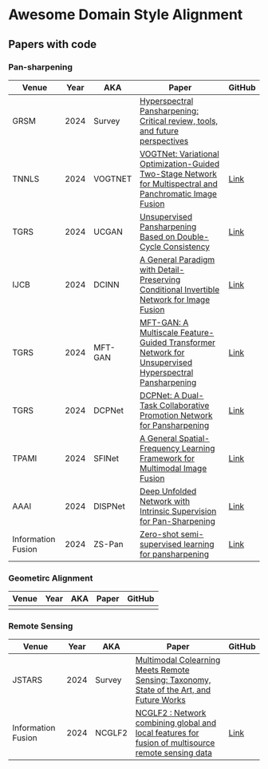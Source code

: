 # Awesome Domain Style Alignment

## Papers with code
<!-- ***는 구분선 -->
<!-- 줄 바꿈은 문장 끝 스페이스바 두번 -->

### Pan-sharpening
| Venue | Year | AKA | Paper | GitHub |
|-------|------|-----|--------|--------|
| GRSM | 2024 | Survey | [Hyperspectral Pansharpening: Critical review, tools, and future perspectives](https://ieeexplore.ieee.org/abstract/document/10804644) |  |
| TNNLS | 2024 | VOGTNET | [VOGTNet: Variational Optimization-Guided Two-Stage Network for Multispectral and Panchromatic Image Fusion](https://ieeexplore.ieee.org/document/10558848) | [Link](https://github.com/HZC-1998/VOGTNet) |
| TGRS | 2024 | UCGAN | [Unsupervised Pansharpening Based on Double-Cycle Consistency](https://ieeexplore.ieee.org/abstract/document/10457556) | [Link](https://github.com/zhysora/UCGAN) |
| IJCB | 2024 | DCINN | [A General Paradigm with Detail-Preserving Conditional Invertible Network for Image Fusion](https://link.springer.com/article/10.1007/s11263-023-01924-5) | [Link](https://github.com/wwhappylife/DCINN) |
| TGRS | 2024 | MFT-GAN | [MFT-GAN: A Multiscale Feature-Guided Transformer Network for Unsupervised Hyperspectral Pansharpening](https://ieeexplore.ieee.org/abstract/document/10531789) | [Link](https://github.com/liuofficial/MFT-GAN) |
| TGRS | 2024 | DCPNet | [DCPNet: A Dual-Task Collaborative Promotion Network for Pansharpening](https://ieeexplore.ieee.org/abstract/document/10473165) | [Link](https://github.com/lhf12278/DCPNet) |
| TPAMI | 2024 | SFINet | [A General Spatial-Frequency Learning Framework for Multimodal Image Fusion](https://ieeexplore.ieee.org/abstract/document/10443302) | [Link](https://github.com/manman1995/Awaresome-pansharpening) |
| AAAI | 2024 | DISPNet | [Deep Unfolded Network with Intrinsic Supervision for Pan-Sharpening](https://ojs.aaai.org/index.php/AAAI/article/view/28350) | [Link](https://github.com/Baixuzx7/DISPNet) |
| Information Fusion | 2024 | ZS-Pan | [Zero-shot semi-supervised learning for pansharpening](https://www.sciencedirect.com/science/article/pii/S1566253523003172) | [Link](https://github.com/coder-qicao/ZS-Pan) |

### Geometirc Alignment
| Venue | Year | AKA | Paper | GitHub |
|-------|------|-----|--------|--------|
|  |  |  |  |  |

### Remote Sensing
| Venue | Year | AKA | Paper | GitHub |
|-------|------|-----|--------|--------|
| JSTARS | 2024 | Survey | [Multimodal Colearning Meets Remote Sensing: Taxonomy, State of the Art, and Future Works](https://ieeexplore.ieee.org/abstract/document/10474099) |  |
| Information Fusion | 2024 | NCGLF2 | [NCGLF2 : Network combining global and local features for fusion of multisource remote sensing data](https://www.sciencedirect.com/science/article/pii/S1566253523005080) | [Link](https://github.com/renqi1998/NCGLF2) |
